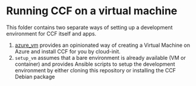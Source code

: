 # Running CCF on a virtual machine

This folder contains two separate ways of setting up a development environment for CCF itself and apps.

1. [azure_vm](./azure_vm/README.md) provides an opinionated way of creating a Virtual Machine on Azure and install CCF for you by cloud-init.
2. `setup_vm` assumes that a bare environment is already available (VM or container) and provides Ansible scripts to setup the development environment by either cloning this repository or installing the CCF Debian package
